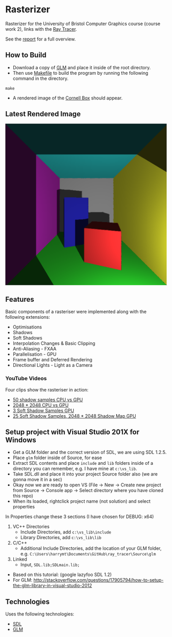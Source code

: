 # Rasterizer

Rasterizer for the University of Bristol Computer Graphics course (course work 2), links with the [Ray Tracer](https://github.com/harrymt/ray_tracer/).

See the [report](report.pdf) for a full overview.


## How to Build

- Download a copy of [GLM](http://glm.g-truc.net) and place it inside of the root directory.
- Then use [Makefile](Makefile) to build the program by running the following command in the directory.

```
make
```

- A rendered image of the [Cornell Box](https://en.wikipedia.org/wiki/Cornell_box) should appear.


## Latest Rendered Image

![Screenshot](screenshot.bmp "Rendered Image")

## Features

Basic components of a rasteriser were implemented along with the following extensions:

- Optimisations
- Shadows
- Soft Shadows
- Interpolation Changes & Basic Clipping
- Anti-Aliasing - FXAA
- Parallelisation - GPU
- Frame buffer and Deferred Rendering
- Directional Lights - Light as a Camera

### YouTube Videos

Four clips show the rasteriser in action:

- [50 shadow samples CPU vs GPU](https://youtu.be/nlUu7aPz-H4)
- [2048 * 2048 CPU vs GPU](https://youtu.be/siGBA8brz9E)
- [3 Soft Shadow Samples GPU](https://youtu.be/HQDrsd6H4bY)
- [25 Soft Shadow Samples, 2048 * 2048 Shadow Map GPU](https://www.youtube.com/watch?v=LAGSdhaoWEs)



## Setup project with Visual Studio 201X for Windows

- Get a GLM folder and the correct version of SDL, we are using SDL 1.2.5.
- Place `glm` folder inside of Source, for ease
- Extract SDL contents and place `include` and `lib` folders inside of a directory you can remember, e.g. I have mine at `c:\vs_lib`.
- Take SDL.dll and place it into your project Source folder also (we are gonna move it in a sec)
- Okay now we are ready to open VS (File -> New -> Create new project from Source -> Console app -> Select directory where you have cloned this repo)
- When its loaded, rightclick project name (not solution) and select properties


In Properties change these 3 sections (I have chosen for DEBUG: x64)

1. VC++ Directories
    - Include Directories, add `c:\vs_lib\include`
    - Library Directories, add `c:\vs_lib\lib`
2. C/C++
    - Additional Include Directories, add the location of your GLM folder, e.g. `C:\Users\harrymt\Documents\GitHub\ray_tracer\Source\glm`
3. Linked
    - Input, `SDL.lib;SDLmain.lib;`


- Based on this tutorial: (google lazyfoo SDL 1.2)
- For GLM: http://stackoverflow.com/questions/17905794/how-to-setup-the-glm-library-in-visual-studio-2012

## Technologies

Uses the following technologies:

- [SDL](http://www.libsdl.org)
- [GLM](http://glm.g-truc.net)
